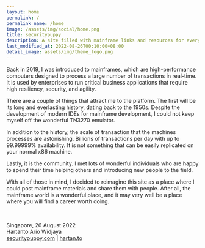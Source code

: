 ```yaml
---
layout: home
permalink: /
permalink_name: /home
image: /assets/img/social/home.png
title: securitypuppy
description: A site filled with mainframe links and resources for everyone.
last_modified_at: 2022-08-26T00:10:00+08:00
detail_image: assets/img/theme_logo.png
---
```


Back in 2019, I was introduced to mainframes, which are high-performance computers designed to process a large number of transactions in real-time. It is used by enterprises to run critical business applications that require high resiliency, security, and agility.

There are a couple of things that attract me to the platform. The first will be its long and everlasting history, dating back to the 1950s. Despite the development of modern IDEs for mainframe development, I could not keep myself off the wonderful TN3270 emulator.

In addition to the history, the scale of transaction that the machines processes are astonishing. Billions of transactions per day with up to 99.99999% availability. It is not something that can be easily replicated on your normal x86 machine.

Lastly, it is the community. I met lots of wonderful individuals who are happy to spend their time helping others and introducing new people to the field.

With all of those in mind, I decided to reimagine this site as a place where I could post mainframe materials and share them with people. After all, the mainframe world is a wonderful place, and it may very well be a place where you will find a career worth doing.

<br>

Singapore, 26 August 2022<br>Hartanto Ario Widjaya<br>[securitypuppy.com](https://securitypuppy.com) &#124; [hartan.to](https://hartan.to)
